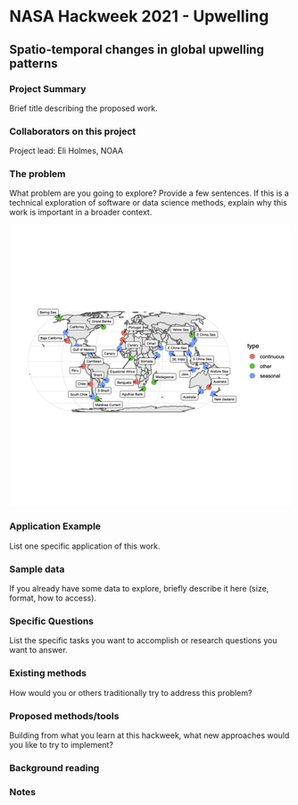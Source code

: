 # NASA Hackweek 2021 - Upwelling

## Spatio-temporal changes in global upwelling patterns

### Project Summary

Brief title describing the proposed work.

### Collaborators on this project

Project lead: Eli Holmes, NOAA

### The problem

What problem are you going to explore? Provide a few sentences. If this is a technical exploration of software or data science methods, explain why this work is important in a broader context.

![](images/upwelling_zones.png)

### Application Example

List one specific application of this work.

### Sample data

If you already have some data to explore, briefly describe it here (size, format, how to access).

### Specific Questions

List the specific tasks you want to accomplish or research questions you want to answer.

### Existing methods

How would you or others traditionally try to address this problem?

### Proposed methods/tools

Building from what you learn at this hackweek, what new approaches would you like to try to implement?

### Background reading

### Notes



